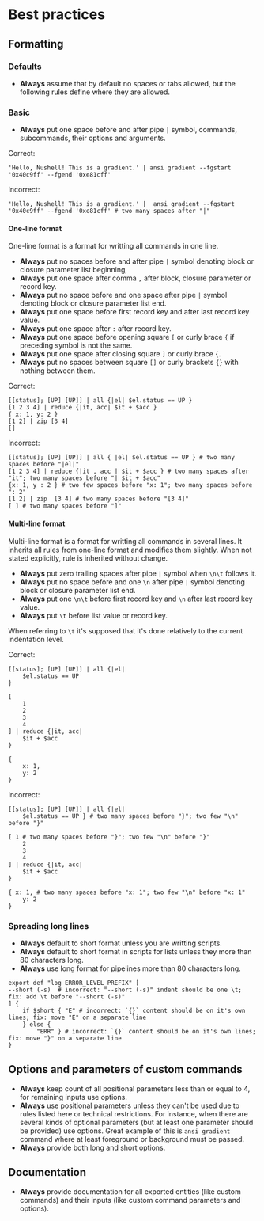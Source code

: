 # Best practices

## Formatting

### Defaults

- **Always** assume that by default no spaces or tabs allowed, but the following rules define where they are allowed.

### Basic

- **Always** put one space before and after pipe `|` symbol, commands, subcommands, their options and arguments.

Correct:

```nushell
'Hello, Nushell! This is a gradient.' | ansi gradient --fgstart '0x40c9ff' --fgend '0xe81cff'
```

Incorrect:

```nushell
'Hello, Nushell! This is a gradient.' |  ansi gradient --fgstart '0x40c9ff' --fgend '0xe81cff' # two many spaces after "|"
```

#### One-line format

One-line format is a format for writting all commands in one line.

- **Always** put no spaces before and after pipe `|` symbol denoting block or closure parameter list beginning,
- **Always** put one space after comma `,` after block, closure parameter or record key.
- **Always** put no space before and one space after pipe `|` symbol denoting block or closure parameter list end.
- **Always** put one space before first record key and after last record key value.
- **Always** put one space after `:` after record key.
- **Always** put one space before opening square `[` or curly brace `{` if preceding symbol is not the same.
- **Always** put one space after closing square `]` or curly brace `{`.
- **Always** put no spaces between square `[]` or curly brackets `{}` with nothing between them.

Correct:

```nushell
[[status]; [UP] [UP]] | all {|el| $el.status == UP }
[1 2 3 4] | reduce {|it, acc| $it + $acc }
{ x: 1, y: 2 }
[1 2] | zip [3 4]
[]
```

Incorrect:

```nushell
[[status]; [UP] [UP]] | all { |el| $el.status == UP } # two many spaces before "|el|"
[1 2 3 4] | reduce {|it , acc | $it + $acc } # two many spaces after "it"; two many spaces before "| $it + $acc"
{x: 1, y : 2 } # two few spaces before "x: 1"; two many spaces before ": 2"
[1 2] | zip  [3 4] # two many spaces before "[3 4]"
[ ] # two many spaces before "]"
```

#### Multi-line format

Multi-line format is a format for writting all commands in several lines. It inherits all rules from one-line format
and modifies them slightly. When not stated explicitly, rule is inherited without change.

- **Always** put zero trailing spaces after pipe `|` symbol when `\n\t` follows it.
- **Always** put no space before and one `\n` after pipe `|` symbol denoting block or closure parameter list end.
- **Always** put one `\n\t` before first record key and `\n` after last record key value.
- **Always** put `\t` before list value or record key.

When referring to `\t` it's supposed that it's done relatively to the current indentation level.

Correct:

```nushell
[[status]; [UP] [UP]] | all {|el|
    $el.status == UP
}

[
    1
    2
    3
    4
] | reduce {|it, acc|
    $it + $acc
}

{
    x: 1,
    y: 2
}
```

Incorrect:

```nushell
[[status]; [UP] [UP]] | all {|el|
    $el.status == UP } # two many spaces before "}"; two few "\n" before "}"

[ 1 # two many spaces before "}"; two few "\n" before "}"
    2
    3
    4
] | reduce {|it, acc|
    $it + $acc
}

{ x: 1, # two many spaces before "x: 1"; two few "\n" before "x: 1"
    y: 2
}
```

### Spreading long lines

- **Always** default to short format unless you are writting scripts.
- **Always** default to short format in scripts for lists unless they more than 80 characters long.
- **Always** use long format for pipelines more than 80 characters long.

```nushell
export def "log ERROR_LEVEL_PREFIX" [
--short (-s)  # incorrect: "--short (-s)" indent should be one \t; fix: add \t before "--short (-s)"
] {
    if $short { "E" # incorrect: `{}` content should be on it's own lines; fix: move "E" on a separate line
    } else {
        "ERR" } # incorrect: `{}` content should be on it's own lines; fix: move "}" on a separate line
}
```

## Options and parameters of custom commands

- **Always** keep count of all positional parameters less than or equal to 4, for remaining inputs use options.
- **Always** use positional parameters unless they can't be used due to rules listed here or technical restrictions.
  For instance, when there are several kinds of optional parameters (but at least one parameter should be provided)
  use options. Great example of this is `ansi gradient` command where at least foreground or background must be passed.
- **Always** provide both long and short options.

## Documentation

- **Always** provide documentation for all exported entities (like custom commands) and their
  inputs (like custom command parameters and options).
